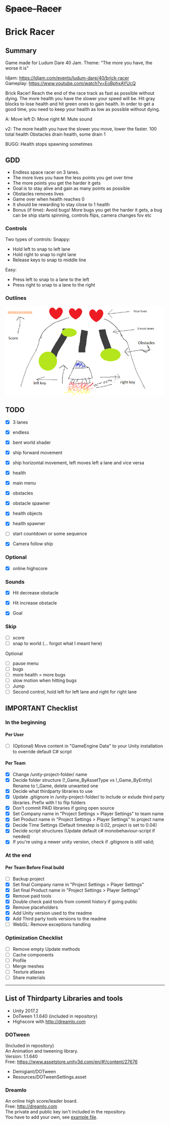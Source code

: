 # ~~Space-Racer~~
# Brick Racer
## Summary
Game made for Ludum Dare 40 Jam. Theme: "The more you have, the worse it is"

ldjam: https://ldjam.com/events/ludum-dare/40/brick-racer  
Gameplay: https://www.youtube.com/watch?v=EoBphxAYUcQ

Brick Racer!
Reach the end of the race track as fast as possible without dying. The more health you have the slower your speed will be. Hit gray blocks to lose health and hit green ones to gain health. 
In order to get a good time, you need to keep your health as low as possible without dying.

A: Move left
D: Move right
M: Mute sound

v2:
The more health you have the slower you move, lower the faster. 
100 total health
Obstacles drain health, some drain 1 


BUGG:
Health stops spawning sometimes

## GDD
* Endless space racer on 3 lanes.
* The more lives you have the less points you get over time
* The more points you get the harder it gets
* Goal is to stay alive and gain as many points as possible
* Obstacles removes lives
* Game over when health reaches 0
* It should be rewarding to stay close to 1 health
* Bonus (if time): Avoid bugs! More bugs you get the harder it gets, a bug can be ship starts spinning, controls flips, camera changes fov etc 

### Controls
Two types of controls:
Snappy:
* Hold left to snap to left lane
* Hold right to snap to right lane
* Release keys to snap to middle line

Easy:
* Press left to snap to a lane to the left
* Press right to snap to a lane to the right

### Outlines
![Gameplay](/notes/gameplay-outline_01.png "Gameplay")


## TODO
- [x] 3 lanes
- [x] endless
- [x] bent world shader

- [x] ship forward movement
- [x] ship horizontal movement, left moves left a lane and vice versa
- [x] health

- [x] main menu
- [x] obstacles
- [x] obstacle spawner
- [x] health objects
- [x] health spawner
- [ ] start countdown or some sequence
- [x] Camera follow ship

### Optional
- [x] online highscore

### Sounds
- [x] Hit decrease obstacle
- [x] Hit increase obstacle
- [x] Goal


### Skip
- [ ] score 
- [ ] snap to world (... forgot what I meant here)

Optional
- [ ] pause menu
- [ ] bugs
- [ ] more health = more bugs
- [ ] slow motion when hitting bugs
- [ ] Jump
- [ ] Second control, hold left for left lane and right for right lane

## IMPORTANT Checklist
### In the beginning

#### Per User
- [ ] \(Optional) Move content in "GameEngine Data" to your Unity installation to override default C# script

#### Per Team 
- [x] Change /unity-project-folder/ name
- [x] Decide folder structure (!_Game_ByAssetType vs !_Game_ByEntity) Rename to !_Game, delete unwanted one   
- [x] Decide what thirdparty libraries to use      
- [x] Update .gitignore in /unity-project-folder/ to include or exlude third party libraries. Prefix with ! to flip folders
- [x] Don't commit PAID libraries if going open source     
- [x] Set Company name in "Project Settings > Player Settings" to team name   
- [x] Set Product name in "Project Settings > Player Settings" to project name   
- [x] Decide Time Settings (Default timestep is 0.02, project is set to 0.04)    
- [x] Decide script structures (Update default c# monobehaviour-script if needed)
- [x] If you're using a newer unity version, check if .gitignore is still valid; 
 
### At the end

#### Per Team Before Final build
- [ ] Backup project     
- [x] Set final Company name in "Project Settings > Player Settings"     
- [x] Set final Product name in "Project Settings > Player Settings"      
- [x] Remove paid tools      
- [x] Double check paid tools from commit history if going public    
- [x] Remove placeholders       
- [x] Add Unity version used to the readme
- [x] Add Third party tools versions to the readme
- [ ] WebGL: Remove exceptions handling

### Optimization Checklist
- [ ] Remove empty Update methods
- [ ] Cache components
- [ ] Profile
- [ ] Merge meshes    
- [ ] Texture atlases    
- [ ] Share materials
--------

## List of Thirdparty Libraries and tools
- Unity 2017.2
- DoTween 1.1.640 (included in repository)
- Highscore with http://dreamlo.com

### DOTween
(Included in repository)  
An Animation and tweening library.  
Version: 1.1.640  
Free: https://www.assetstore.unity3d.com/en/#!/content/27676     
* Demigiant/DOTween  
* Resources/DOTweenSettings.asset  

### Dreamlo
An online high score/leader board.  
Free: http://dreamlo.com  
The private and public key isn't included in the repository.   
You have to add your own, see [example file](Templates/HighScoreCodes_EXAMPLE.cs).  
